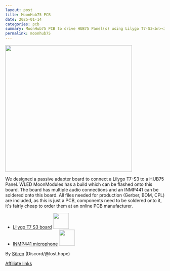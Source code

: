 ```yaml
---
layout: post
title: MoonHub75 PCB
date: 2025-01-14
categories: pcb
summary: MoonHub75 PCB to drive HUB75 Panel(s) using Lilygo T7-S3<br><img width="100" src="https://github.com/user-attachments/assets/620f7c41-8078-4024-b2a0-39a7424f9678">
permalink: moonhub75
---
```


<img width="400" src="https://github.com/user-attachments/assets/620f7c41-8078-4024-b2a0-39a7424f9678">

We designed a passive adapter board to connect a Lilygo T7-S3 to a HUB75 Panel. WLED MoonModules has a build which can be flashed onto this board. The board has multiple audio connections and an INMP441 can be soldered onto this board.
All files needed for production (Gerber, BOM, CPL) are included, as this is just a PCB, components need to be soldered onto it, it's fairly cheap to order them at an online PCB manufacturer.

* [Lilygo T7 S3 board](https://s.click.aliexpress.com/e/_Evt6WAk) <img width="50" src="https://github.com/user-attachments/assets/0fb3826b-473e-4a7b-9cd0-e208a782e930">
* [INMP441 microphone](https://s.click.aliexpress.com/e/_EvZmGli) <img width="50" src="https://github.com/user-attachments/assets/9fcefe75-ce71-447b-931f-faec2b25ae15">

By [Sören](https://github.com/lost-hope)
(Discord/@lost.hope)

[Affiliate links](https://moonmodules.org/hardware/#affiliate-links)